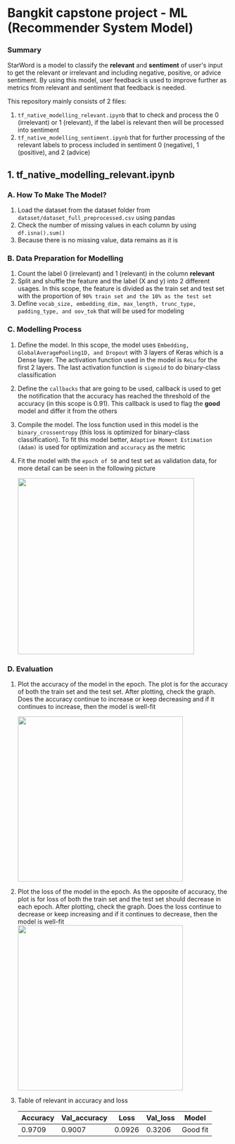 # Bangkit capstone project - ML (Recommender System Model)


### Summary
StarWord is a model to classify the **relevant** and **sentiment** of user's input to get the relevant or irrelevant and including negative, positive, or advice sentiment. By using this model, user feedback is used to improve further as metrics from relevant and sentiment that feedback is needed.

This repository mainly consists of 2 files:
1. `tf_native_modelling_relevant.ipynb` that to check and process the 0 (irrelevant) or 1 (relevant), if the label is relevant then will be processed into sentiment
3. `tf_native_modelling_sentiment.ipynb` that for further processing of the relevant labels to process included in sentiment 0 (negative), 1 (positive), and 2 (advice)

## 1. tf_native_modelling_relevant.ipynb
### A. How To Make The Model?
1. Load the dataset from the dataset folder from `dataset/dataset_full_preprocessed.csv` using pandas
2. Check the number of missing values in each column by using `df.isna().sum()`
3. Because there is no missing value, data remains as it is

### B. Data Preparation for Modelling
1. Count the label 0 (irrelevant) and 1 (relevant) in the column **relevant**
2. Split and shuffle the feature and the label (X and y) into 2 different usages. In this scope, the feature is divided as the train set and test set with the proportion of `90% train set and the 10% as the test set`
3. Define `vocab_size, embedding_dim, max_length, trunc_type, padding_type, and oov_tok` that will be used for modeling

### C. Modelling Process
1. Define the model. In this scope, the model uses `Embedding, GlobalAveragePooling1D, and Dropout` with 3 layers of Keras which is a Dense layer. The activation function used in the model is `ReLu` for the first 2 layers. The last activation function is `sigmoid` to do binary-class classification
2. Define the `callbacks` that are going to be used, callback is used to get the notification that the accuracy has reached the threshold of the accuracy (in this scope is 0.91). This callback is used to flag the **good** model and differ it from the others
3. Compile the model. The loss function used in this model is the `binary_crossentropy` (this loss is optimized for binary-class classification). To fit this model better, `Adaptive Moment Estimation (Adam)` is used for optimization and `accuracy` as the metric
5. Fit the model with the `epoch of 50` and test set as validation data, for more detail can be seen in the following picture

      <img src="https://github.com/Yousei-kun/StarWord-NLP-FeedbackValidator/blob/ml-development/image/model_relevant.png" width="400" />

### D. Evaluation
1. Plot the accuracy of the model in the epoch. The plot is for the accuracy of both the train set and the test set. After plotting, check the graph. Does the accuracy continue to increase or keep decreasing and if it continues to increase, then the model is well-fit 
               
      <img src="https://github.com/Yousei-kun/StarWord-NLP-FeedbackValidator/blob/ml-development/image/acc_relevant.png" width="375" />

2. Plot the loss of the model in the epoch. As the opposite of accuracy, the plot is for loss of both the train set and the test set should decrease in each epoch. After plotting, check the graph. Does the loss continue to decrease or keep increasing and if it continues to decrease, then the model is well-fit                         
               <img src="https://github.com/Yousei-kun/StarWord-NLP-FeedbackValidator/blob/ml-development/image/loss_relevant.png" width="375" />
               
3. Table of relevant in accuracy and loss

   | Accuracy | Val_accuracy | Loss   | Val_loss | Model    |
   | -------- | ------------ | ------ | -------- | -------- |
   | 0.9709   | 0.9007       | 0.0926 | 0.3206   | Good fit |
   
